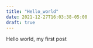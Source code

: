 ```yaml
---
title: "Hello_world"
date: 2021-12-27T16:03:38-05:00
draft: true
---
```

Hello world, my first post

